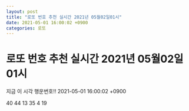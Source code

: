 ```yaml
---
layout: post
title: "로또 번호 추천 실시간 2021년 05월02일01시"
date: 2021-05-01 16:00:02 +0900
categories: 로또
---
```


# 로또 번호 추천 실시간 2021년 05월02일01시

지금 이 시각 행운번호!! 2021-05-01 16:00:02 +0900

 40  44  13  35  4  19 

